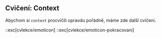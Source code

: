 ## Cvičení: Context

Abychom si `context` procvičili opravdu pořádně, máme zde další cvičení.

::exc[cvlekce/emoticon]
::exc[cvlekce/emoticon-pokracovani]